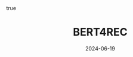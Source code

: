 ---
order: 15
title: BERT4REC
date: 2024-06-19
categories: [Research Interest, Recommender System]
tags: [Paper Review, Data Mining, Recommender System, Sequential Recommender System, Deep Learning, BERT]
math: true
description: >-
    <ul type="square">
    <li><strong>Title</strong>: <a href="https://doi.org/10.1145/3357384.3357895"><code>BERT4Rec: Sequential Recommendation with Bidirectional Encoder Representations from Transformer</code></a></li>
    <li><strong>Published</strong>: <em>2019</em></li>
    <li><strong>Data Set</strong>:
        <ul>
        <li><code><a href="https://grouplens.org/datasets/movielens/">MovieLens</a></code></li>
        <li><code><a href="https://cseweb.ucsd.edu/~jmcauley/datasets.html#amazon_reviews">Amazon(Beauty)</a></code></li>
        <li><code><a href="https://www.kaggle.com/datasets/luthfim/steam-reviews-dataset">Steam Store Sales</a></code></li>
        </ul>
    </li>
    </ul>
image:
    path: /_post_refer_img/RecommenderSystem/Thumbnail.jpg
---
